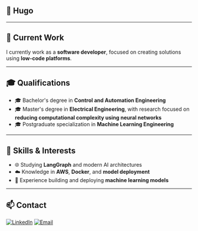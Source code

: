 ## 👋 Hugo

---

## 💼 Current Work

I currently work as a **software developer**, focused on creating solutions using **low-code platforms**.

---

## 🎓 Qualifications

- 🎓 Bachelor's degree in **Control and Automation Engineering**
- 🎓 Master's degree in **Electrical Engineering**, with research focused on **reducing computational complexity using neural networks**
- 🎓 Postgraduate specialization in **Machine Learning Engineering**

---

## 🚀 Skills & Interests

- 🌐 Studying **LangGraph** and modern AI architectures  
- ☁️ Knowledge in **AWS**, **Docker**, and **model deployment**  
- 🧠 Experience building and deploying **machine learning models**

---

## 📫 Contact

[![LinkedIn](https://img.shields.io/badge/LinkedIn-blue?style=for-the-badge&logo=linkedin)](https://www.linkedin.com/in/hugo-silva-rodrigues)
[![Email](https://img.shields.io/badge/Email-D14836?style=for-the-badge&logo=gmail&logoColor=white)](mailto:hugosilvarodrigues@gmail.com)


